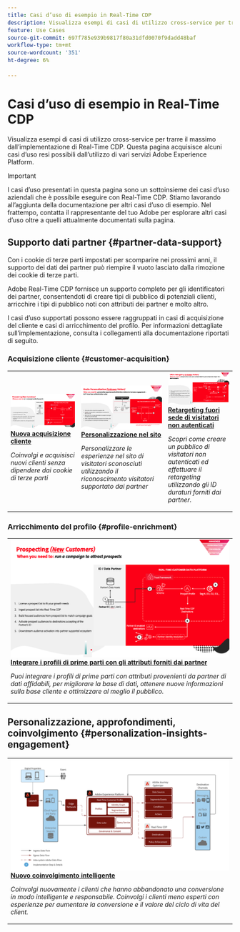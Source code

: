 ```yaml
---
title: Casi d’uso di esempio in Real-Time CDP
description: Visualizza esempi di casi di utilizzo cross-service per trarre il massimo dall’implementazione di Real-Time CDP.
feature: Use Cases
source-git-commit: 697f785e939b9817f80a31dfd0070f9dadd48baf
workflow-type: tm+mt
source-wordcount: '351'
ht-degree: 6%

---
```


# Casi d’uso di esempio in Real-Time CDP

Visualizza esempi di casi di utilizzo cross-service per trarre il massimo dall’implementazione di Real-Time CDP. Questa pagina acquisisce alcuni casi d’uso resi possibili dall’utilizzo di vari servizi Adobe Experience Platform.

>[!IMPORTANT]
>
>I casi d’uso presentati in questa pagina sono un sottoinsieme dei casi d’uso aziendali che è possibile eseguire con Real-Time CDP. Stiamo lavorando all’aggiunta della documentazione per altri casi d’uso di esempio. Nel frattempo, contatta il rappresentante del tuo Adobe per esplorare altri casi d’uso oltre a quelli attualmente documentati sulla pagina.

## Supporto dati partner {#partner-data-support}

Con i cookie di terze parti impostati per scomparire nei prossimi anni, il supporto dei dati dei partner può riempire il vuoto lasciato dalla rimozione dei cookie di terze parti.

Adobe Real-Time CDP fornisce un supporto completo per gli identificatori dei partner, consentendoti di creare tipi di pubblico di potenziali clienti, arricchire i tipi di pubblico noti con attributi dei partner e molto altro.

I casi d’uso supportati possono essere raggruppati in casi di acquisizione del cliente e casi di arricchimento del profilo. Per informazioni dettagliate sull’implementazione, consulta i collegamenti alla documentazione riportati di seguito.

### Acquisizione cliente {#customer-acquisition}

<table style="margin-top: 0 !important">
<tr>
  <td>
    <a href="../partner-data/prospecting.md">
      <img alt="Coinvolgi e acquisisci nuovi clienti senza dipendere dai cookie di terze parti" src="/help/rtcdp/assets/partner-data/prospecting/prospecting-use-case-overview.png" />
    </a>
    <div>
      <a href="../partner-data/prospecting.md">
    <strong>Nuova acquisizione cliente</strong>
    </a>
    </div>
    <p>
    <em>Coinvolgi e acquisisci nuovi clienti senza dipendere dai cookie di terze parti</em>
    <p>
  </td>
  <td>
    <a href="../partner-data/onsite-personalization.md">
      <img alt="Personalizzare le esperienze nel sito per visitatori sconosciuti utilizzando il riconoscimento dei visitatori supportato dai partner" src="/help/rtcdp/assets/partner-data/onsite-personalization/onsite-personalization-overview.png" />
    </a>
    <div>
      <a href="../partner-data/onsite-personalization.md">
    <strong>Personalizzazione nel sito</strong>
    </a>
    </div>
    <p>
    <em>Personalizzare le esperienze nel sito di visitatori sconosciuti utilizzando il riconoscimento visitatori supportato dai partner</em>
    <p>
  </td>
  <td>
    <a href="../partner-data/offsite-retargeting.md">
      <img alt="Scopri come creare un pubblico di visitatori non autenticati ed effettuare il retargeting utilizzando gli ID duraturi forniti dai partner." src="../assets/offsite-retargeting/header.png" />
    </a>
    <div>
      <a href="../partner-data/offsite-retargeting.md">
    <strong>Retargeting fuori sede di visitatori non autenticati</strong>
    </a>
    </div>
    <p>
    <em>Scopri come creare un pubblico di visitatori non autenticati ed effettuare il retargeting utilizzando gli ID duraturi forniti dai partner.</em>
    <p>
  </td>
  </tr>
  </table>

### Arricchimento del profilo {#profile-enrichment}

<table style="margin-top: 0 !important">
<tr>
  <td>
    <a href="../partner-data/prospecting.md">
      <img alt="Integrare i profili di prime parti con gli attributi forniti dai partner" src="/help/rtcdp/assets/partner-data/prospecting/prospecting-use-case-overview.png" />
    </a>
    <div>
      <a href="../partner-data/prospecting.md">
    <strong>Integrare i profili di prime parti con gli attributi forniti dai partner</strong>
    </a>
    </div>
    <p>
    <em>Puoi integrare i profili di prime parti con attributi provenienti da partner di dati affidabili, per migliorare la base di dati, ottenere nuove informazioni sulla base cliente e ottimizzare al meglio il pubblico.</em>
    <p>
  </td>
  </tr>
  </table>

## Personalizzazione, approfondimenti, coinvolgimento {#personalization-insights-engagement}

<table style="margin-top: 0 !important">
<tr>
  <td>
    <a href="/help/rtcdp/use-case-guides/intelligent-re-engagement/intelligent-re-engagement.md">
      <img alt="Integrare i profili di prime parti con gli attributi forniti dai partner" src="/help/rtcdp/use-case-guides/intelligent-re-engagement/images/step-by-step.png" />
    </a>
    <div>
      <a href="../partner-data/prospecting.md">
    <strong>Nuovo coinvolgimento intelligente</strong>
    </a>
    </div>
    <p>
    <em>Coinvolgi nuovamente i clienti che hanno abbandonato una conversione in modo intelligente e responsabile. Coinvolgi i clienti meno esperti con esperienze per aumentare la conversione e il valore del ciclo di vita del client.</em>
    <p>
  </td>
  </tr>
  </table>
